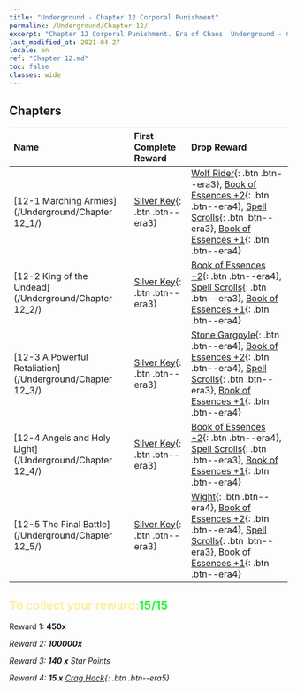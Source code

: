 ```yaml
---
title: "Underground - Chapter 12 Corporal Punishment"
permalink: /Underground/Chapter 12/
excerpt: "Chapter 12 Corporal Punishment. Era of Chaos  Underground - Chapter 12. Corporal Punishment"
last_modified_at: 2021-04-27
locale: en
ref: "Chapter 12.md"
toc: false
classes: wide
---
```


## Chapters

  | Name |  First Complete Reward | Drop Reward |
  |:------------|:------------|:------------| 
  | [12-1 Marching Armies](/Underground/Chapter 12_1/) | [Silver Key](/Items/con_693/){: .btn .btn--era3} | [Wolf Rider](/Items/unt_218/){: .btn .btn--era3}, [Book of Essences +2](/Items/mat_53/){: .btn .btn--era4}, [Spell Scrolls](/Items/con_694/){: .btn .btn--era3}, [Book of Essences +1](/Items/mat_46/){: .btn .btn--era4} |
  | [12-2 King of the Undead](/Underground/Chapter 12_2/) | [Silver Key](/Items/con_693/){: .btn .btn--era3} | [Book of Essences +2](/Items/mat_53/){: .btn .btn--era4}, [Spell Scrolls](/Items/con_694/){: .btn .btn--era3}, [Book of Essences +1](/Items/mat_46/){: .btn .btn--era4} |
  | [12-3 A Powerful Retaliation](/Underground/Chapter 12_3/) | [Silver Key](/Items/con_693/){: .btn .btn--era3} | [Stone Gargoyle](/Items/unt_236/){: .btn .btn--era4}, [Book of Essences +2](/Items/mat_53/){: .btn .btn--era4}, [Spell Scrolls](/Items/con_694/){: .btn .btn--era3}, [Book of Essences +1](/Items/mat_46/){: .btn .btn--era4} |
  | [12-4 Angels and Holy Light](/Underground/Chapter 12_4/) | [Silver Key](/Items/con_693/){: .btn .btn--era3} | [Book of Essences +2](/Items/mat_53/){: .btn .btn--era4}, [Spell Scrolls](/Items/con_694/){: .btn .btn--era3}, [Book of Essences +1](/Items/mat_46/){: .btn .btn--era4} |
  | [12-5 The Final Battle](/Underground/Chapter 12_5/) | [Silver Key](/Items/con_693/){: .btn .btn--era3} | [Wight](/Items/unt_210/){: .btn .btn--era4}, [Book of Essences +2](/Items/mat_53/){: .btn .btn--era4}, [Spell Scrolls](/Items/con_694/){: .btn .btn--era3}, [Book of Essences +1](/Items/mat_46/){: .btn .btn--era4} |


## <span style="color: #ffeea0">To collect your reward:</span><span style="color: #27f73a">15/15</span>

 Reward 1:  **450x** <i class="fas fa-gem"/>

 Reward 2:  **100000x** <i class="fas fa-coins"/>

 Reward 3: **140 x** Star Points

 Reward 4: **15 x** [Crag Hack](/Items/her_375/){: .btn .btn--era5}

